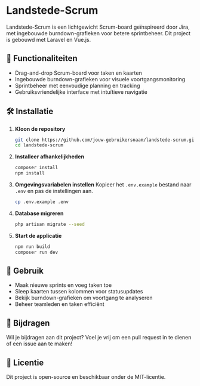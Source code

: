# Landstede-Scrum

Landstede-Scrum is een lichtgewicht Scrum-board geïnspireerd door Jira, met ingebouwde burndown-grafieken voor betere sprintbeheer. Dit project is gebouwd met Laravel en Vue.js.

## 🚀 Functionaliteiten

- Drag-and-drop Scrum-board voor taken en kaarten
- Ingebouwde burndown-grafieken voor visuele voortgangsmonitoring
- Sprintbeheer met eenvoudige planning en tracking
- Gebruiksvriendelijke interface met intuïtieve navigatie

## 🛠️ Installatie

1. **Kloon de repository**
   ```bash
   git clone https://github.com/jouw-gebruikersnaam/landstede-scrum.git
   cd landstede-scrum
   ```
2. **Installeer afhankelijkheden**
   ```bash
   composer install
   npm install
   ```
3. **Omgevingsvariabelen instellen** Kopieer het `.env.example` bestand naar `.env` en pas de instellingen aan.
   ```bash
   cp .env.example .env
   ```
4. **Database migreren**
   ```bash
   php artisan migrate --seed
   ```
5. **Start de applicatie**
   ```bash
   npm run build
   composer run dev
   ```

## 📌 Gebruik

- Maak nieuwe sprints en voeg taken toe
- Sleep kaarten tussen kolommen voor statusupdates
- Bekijk burndown-grafieken om voortgang te analyseren
- Beheer teamleden en taken efficiënt

## 🤝 Bijdragen

Wil je bijdragen aan dit project? Voel je vrij om een pull request in te dienen of een issue aan te maken!

## 📜 Licentie

Dit project is open-source en beschikbaar onder de MIT-licentie.
